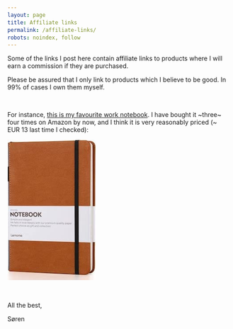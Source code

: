 ```yaml
---
layout: page
title: Affiliate links
permalink: /affiliate-links/
robots: noindex, follow
---
```


Some of the links I post here contain affiliate links to products where I will earn a commission if they are purchased.

Please be assured that I only link to products which I believe to be good. In 99% of cases I own them myself.

<br>

For instance, [this is my favourite work notebook](https://amzn.to/3DLd599). I have bought it ~three~ four times on Amazon by now, and I think it is very reasonably priced (~ EUR 13 last time I checked):

[![My favourite work notebook](/assets/pages/my_favourite_work_notebook.jpg)](https://amzn.to/3DLd599)

<br>

All the best,

Søren
